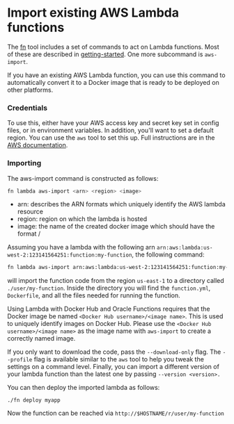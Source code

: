 Import existing AWS Lambda functions
====================================

The [fn](https://github.com/treeder/functions/fn/) tool includes a set of
commands to act on Lambda functions. Most of these are described in
[getting-started](./getting-started.md). One more subcommand is `aws-import`.

If you have an existing AWS Lambda function, you can use this command to
automatically convert it to a Docker image that is ready to be deployed on
other platforms.

### Credentials

To use this, either have your AWS access key and secret key set in config
files, or in environment variables. In addition, you'll want to set a default
region. You can use the `aws` tool to set this up. Full instructions are in the
[AWS documentation][awscli].

[awscli]: http://docs.aws.amazon.com/cli/latest/userguide/cli-chap-getting-started.html#cli-config-files

### Importing

The aws-import command is constructed as follows:

```bash
fn lambda aws-import <arn> <region> <image>
```

* arn: describes the ARN formats which uniquely identify the AWS lambda resource
* region: region on which the lambda is hosted
* image: the name of the created docker image which should have the format <username>/<image-name>

Assuming you have a lambda with the following arn `arn:aws:lambda:us-west-2:123141564251:function:my-function`, the following command:

```sh
fn lambda aws-import arn:aws:lambda:us-west-2:123141564251:function:my-function us-east-1 user/my-function
```

will import the function code from the region `us-east-1` to a directory called `./user/my-function`. Inside the directory you will find the `function.yml`, `Dockerfile`, and all the files needed for running the function.

Using Lambda with Docker Hub and Oracle Functions requires that the Docker image be
named `<Docker Hub username>/<image name>`. This is used to uniquely identify
images on Docker Hub. Please use the `<Docker Hub username>/<image
name>` as the image name with `aws-import` to create a correctly named image.

If you only want to download the code, pass the `--download-only` flag. The
 `--profile` flag is available similar to the `aws` tool to help
you tweak the settings on a command level. Finally, you can import a different version of your lambda function than the latest one
by passing `--version <version>.`

You can then deploy the imported lambda as follows:
```
./fn deploy myapp
````
Now the function can be reached via ```http://$HOSTNAME/r/user/my-function```